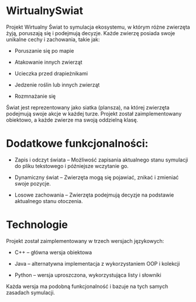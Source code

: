 # WirtualnySwiat

Projekt Wirtualny Świat to symulacja ekosystemu, w którym różne zwierzęta żyją, poruszają się i podejmują decyzje. Każde zwierzę posiada swoje unikalne cechy i zachowania, takie jak:

- Poruszanie się po mapie

- Atakowanie innych zwierząt

- Ucieczka przed drapieżnikami

- Jedzenie roślin lub innych zwierząt

- Rozmnażanie się

Świat jest reprezentowany jako siatka (plansza), na której zwierzęta podejmują swoje akcje w każdej turze. Projekt został zaimplementowany obiektowo, a każde zwierze ma swoją oddzielną klasę. 

# Dodatkowe funkcjonalności:
- Zapis i odczyt świata – Możliwość zapisania aktualnego stanu symulacji do pliku tekstowego i późniejsze wczytanie go.
  
- Dynamiczny świat – Zwierzęta mogą się pojawiać, znikać i zmieniać swoje pozycje.
  
- Losowe zachowania – Zwierzęta podejmują decyzje na podstawie aktualnego stanu otoczenia.

# Technologie
Projekt został zaimplementowany w trzech wersjach językowych:

- C++ – główna wersja obiektowa

- Java – alternatywna implementacja z wykorzystaniem OOP i kolekcji

- Python – wersja uproszczona, wykorzystująca listy i słowniki

Każda wersja ma podobną funkcjonalność i bazuje na tych samych zasadach symulacji.
